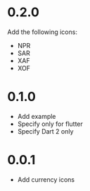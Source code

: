 # 0.2.0
Add the following icons:
* NPR
* SAR
* XAF
* XOF

# 0.1.0
- Add example 
- Specify only for flutter
- Specify Dart 2 only

# 0.0.1
- Add currency icons



